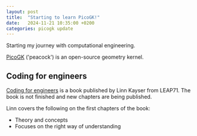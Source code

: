 ```yaml
---
layout: post
title:  "Starting to learn PicoGK!"
date:   2024-11-21 10:35:00 +0200
categories: picogk update
---
```


Starting my journey with computational engineering.

[PicoGK][picogk-github] ('peacock') is an open-source geometry kernel.

## Coding for engineers
[Coding for engineers][coding-for-engineers] is a book published by Linn Kayser from LEAP71. The book is not finished and new chapters are being published.

Linn covers the following on the first chapters of the book:
* Theory and concepts
* Focuses on the right way of understanding



[picogk-github]: https://github.com/leap71/PicoGK/tree/main
[coding-for-engineers]: https://picogk.org/coding-for-engineers/TOC.html